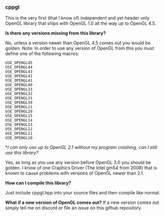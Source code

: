 ### cppgl

This is the very first (that I know of) independent and yet header only 
OpenGL library that ships with OpenGL 1.0 all the way up to OpenGL 4.5.

**Is there any versions missing from this library?**

No, unless a version newer than OpenGL 4.5 comes out you would be golden.
Note: In order to use any version of OpenGL from this you must 
define one of the following macros:

```
USE_OPENGL45
USE_OPENGL44
USE_OPENGL43
USE_OPENGL42
USE_OPENGL41
USE_OPENGL40
USE_OPENGL33
USE_OPENGL32
USE_OPENGL31
USE_OPENGL30
USE_OPENGL21
USE_OPENGL20
USE_OPENGL15
USE_OPENGL14
USE_OPENGL13
USE_OPENGL12
USE_OPENGL11
USE_OPENGL10
```

**I can only use up to OpenGL 2.1 without my program crashing, can I still
use this library?*

Yes, as long as you use any version before OpenGL 3.0 you should be golden.
I know of one Craphics Driver (The Intel gm54 from 2008) that is known
to cause problems with versions of OpenGL newer than 2.1.

**How can I compile this library?**

Just include cppgl.hpp into your source files and then compile like normal.

**What if a new version of OpenGL comes out?**
If a new version comes out simply tell me on discord or file an issue on this
github repository.
